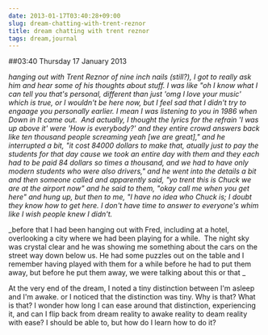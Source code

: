```yaml
---
date: 2013-01-17T03:40:28+09:00
slug: dream-chatting-with-trent-reznor
title: dream chatting with trent reznor
tags: dream,journal
---
```


##03:40 Thursday 17 January 2013

_hanging out with Trent Reznor of nine inch nails (still?), I got to really ask him and hear some of his thoughts about stuff. I was like "oh I know what I can tell you that's personal, different than just 'omg I love your music' which is true, or I wouldn't be here now, but I feel sad that I didn't try to engaage you personally earlier. I mean I was listening to you in 1986 when Down in It came out.  And actually, I thought the lyrics for the refrain 'I was up above it' were 'How is everybody?' and they entire crowd answers back like ten thousand people screaming yeah [we are great]," and he interrupted a bit, "it cost 84000 dollars to make that, atually just to pay the students for that day cause we took an entire day with them and they each had to be paid 84 dollars so times a thousand, and we had to have only modern students who were also drivers," and he went into the details a bit and then someone called and apparently said, "yo trent this is Chuck we are at the airport now" and he said to them, "okay call me when you get here" and hung up, but then to me, "I have no idea who Chuck is; I doubt they know how to get here. I don't have time to answer to everyone's whim like I wish people knew I didn't._

_before that I had been hanging out with Fred, including at a hotel, overlooking a city where we had been playing for a while.  The night sky was crystal clear and he was showing me something about the cars on the street way down below us. He had some puzzles out on the table and I remember having played with them for a while before he had to put them away, but before he put them away, we were talking about this or that _

At the very end of the dream, I noted a tiny distinction between I'm asleep and I'm awake. or I noticed that the distinction was tiny. Why is that? What is that? I wonder how long I can ease around that distinction, experiencing it, and can I flip back from dream reality to awake reality to deam reality with ease? I should be able to, but how do I learn how to do it?
